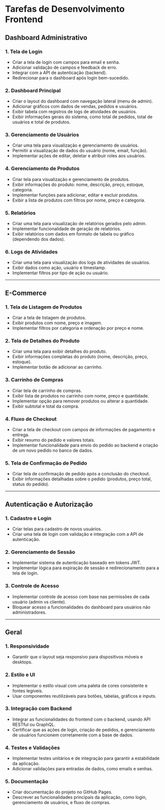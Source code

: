 # Tarefas de Desenvolvimento Frontend

## **Dashboard Administrativo**

### 1. **Tela de Login**

- Criar a tela de login com campos para email e senha.
- Adicionar validação de campos e feedback de erro.
- Integrar com a API de autenticação (backend).
- Redirecionar para o dashboard após login bem-sucedido.

### 2. **Dashboard Principal**

- Criar o layout do dashboard com navegação lateral (menu de admin).
- Adicionar gráficos com dados de vendas, pedidos e usuários.
- Exibir tabela com registros de logs de atividades de usuários.
- Exibir informações gerais do sistema, como total de pedidos, total de usuários e total de produtos.

### 3. **Gerenciamento de Usuários**

- Criar uma tela para visualização e gerenciamento de usuários.
- Permitir a visualização de dados do usuário (nome, email, função).
- Implementar ações de editar, deletar e atribuir roles aos usuários.

### 4. **Gerenciamento de Produtos**

- Criar tela para visualização e gerenciamento de produtos.
- Exibir informações do produto: nome, descrição, preço, estoque, categoria.
- Implementar funções para adicionar, editar e excluir produtos.
- Exibir a lista de produtos com filtros por nome, preço e categoria.

### 5. **Relatórios**

- Criar uma tela para visualização de relatórios gerados pelo admin.
- Implementar funcionalidade de geração de relatórios.
- Exibir relatórios com dados em formato de tabela ou gráfico (dependendo dos dados).

### 6. **Logs de Atividades**

- Criar uma tela para visualização dos logs de atividades de usuários.
- Exibir dados como ação, usuário e timestamp.
- Implementar filtros por tipo de ação ou usuário.

---

## **E-Commerce**

### 1. **Tela de Listagem de Produtos**

- Criar a tela de listagem de produtos.
- Exibir produtos com nome, preço e imagem.
- Implementar filtros por categoria e ordenação por preço e nome.

### 2. **Tela de Detalhes do Produto**

- Criar uma tela para exibir detalhes do produto.
- Exibir informações completas do produto (nome, descrição, preço, estoque).
- Implementar botão de adicionar ao carrinho.

### 3. **Carrinho de Compras**

- Criar tela de carrinho de compras.
- Exibir lista de produtos no carrinho com nome, preço e quantidade.
- Implementar opção para remover produtos ou alterar a quantidade.
- Exibir subtotal e total da compra.

### 4. **Fluxo de Checkout**

- Criar a tela de checkout com campos de informações de pagamento e entrega.
- Exibir resumo do pedido e valores totais.
- Implementar funcionalidade para envio do pedido ao backend e criação de um novo pedido no banco de dados.

### 5. **Tela de Confirmação de Pedido**

- Criar tela de confirmação de pedido após a conclusão do checkout.
- Exibir informações detalhadas sobre o pedido (produtos, preço total, status do pedido).

---

## **Autenticação e Autorização**

### 1. **Cadastro e Login**

- Criar telas para cadastro de novos usuários.
- Criar uma tela de login com validação e integração com a API de autenticação.

### 2. **Gerenciamento de Sessão**

- Implementar sistema de autenticação baseado em tokens JWT.
- Implementar lógica para expiração de sessão e redirecionamento para a tela de login.

### 3. **Controle de Acesso**

- Implementar controle de acesso com base nas permissões de cada usuário (admin vs cliente).
- Bloquear acesso a funcionalidades do dashboard para usuários não administradores.

---

## **Geral**

### 1. **Responsividade**

- Garantir que o layout seja responsivo para dispositivos móveis e desktops.

### 2. **Estilo e UI**

- Implementar o estilo visual com uma paleta de cores consistente e fontes legíveis.
- Usar componentes reutilizáveis para botões, tabelas, gráficos e inputs.

### 3. **Integração com Backend**

- Integrar as funcionalidades do frontend com o backend, usando API RESTful ou GraphQL.
- Certificar que as ações de login, criação de pedidos, e gerenciamento de usuários funcionem corretamente com a base de dados.

### 4. **Testes e Validações**

- Implementar testes unitários e de integração para garantir a estabilidade da aplicação.
- Adicionar validações para entradas de dados, como emails e senhas.

### 5. **Documentação**

- Criar documentação do projeto no GitHub Pages.
- Descrever as funcionalidades principais da aplicação, como login, gerenciamento de usuários, e fluxo de compras.
